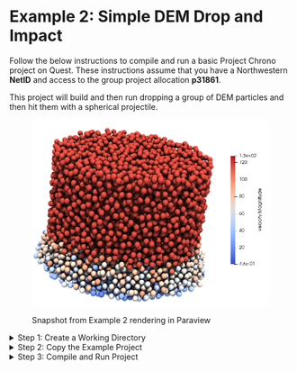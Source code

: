 # Example 2: Simple DEM Drop and Impact

Follow the below instructions to compile and run a basic Project Chrono project on Quest. These instructions assume that you have a Northwestern **NetID** and access to the group project allocation **p31861**.&#x20;

This project will build and then run dropping a group of DEM particles and then hit them with a spherical projectile.

<figure><img src="../../.gitbook/assets/Example2.png" alt=""><figcaption><p>Snapshot from Example 2 rendering in Paraview</p></figcaption></figure>

<details>

<summary>Step 1: Create a Working Directory</summary>

Create a directory for all of your developments and testing if one does not already exist. Remember, no files/folders should be created or changed at the top-most '/projects/p31861' directory.

* Within FileZilla, enter your user directory folder&#x20;
* Right click in the folder and select **Create Directory and Enter It**
* Name the folder **workdir**

</details>

<details>

<summary>Step 2: Copy the Example Project </summary>

Copy the example project directory and files to your working directory

* Copy example project directory to your working directory, being sure to replace **LastnameFirstname** with your correct directory name&#x20;

```
cp -R /projects/p31861/ExampleProjects/exampleProject2 /projects/p31861/Users/LastnameFirstname/workdir 
```

* Navigate to the newly copied 'exampleProject2Make.sh' and 'exampleProject2Submit.sh' files in FileZilla and double-click on each to edit. Change all instances of **LastnameFirstname** in the files to your appropriate directory name and save/upload edited file back to Quest

</details>

<details>

<summary>Step 3: Compile and Run Project</summary>

In your SSH client navigate to the **exampleProject2** directory and run the following command to submit make job

```
sbatch exampleProject2Make.sh
```

When the job is complete, a build directory should have been created and inside will be an executable for your project. To run the executable, run the following command to submit run job

```
sbatch exampleProject2Submit.sh
```

After the job is complete, the **outdir** folder should contain a set of vtk files.

_**Helpful Hint:** Reminder that the command 'squeue -u NetID' (with NetID swapped for your NetID) can be used to check the status of a job._

</details>
